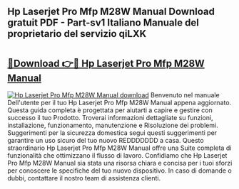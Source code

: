 ## Hp Laserjet Pro Mfp M28W Manual Download gratuit PDF - Part-sv1 Italiano Manuale del proprietario del servizio qiLXK

# <h2><a href="http://dfdsk30.blite.top/?on=Hp+Laserjet+Pro+Mfp+M28W+Manual">🔗Download 👉🔴 Hp Laserjet Pro Mfp M28W Manual</a></h2>

[![Hp Laserjet Pro Mfp M28W Manual download](https://i.imgur.com/lujVjoI.png)](http://dfdsk30.blite.top/?on=Hp+Laserjet+Pro+Mfp+M28W+Manual)
Benvenuto nel manuale Dell'utente per il tuo Hp Laserjet Pro Mfp M28W Manual appena aggiornato. Questa guida completa è progettata per aiutarti a capire e gestire con successo il tuo Prodotto. Troverai informazioni dettagliate su funzioni, installazione, funzionamento, manutenzione e Risoluzione dei problemi. Suggerimenti per la sicurezza domestica segui questi suggerimenti per garantire un uso sicuro del tuo nuovo REDDDDDDD a casa. Questo straordinario Hp Laserjet Pro Mfp M28W Manual offre una Suite completa di funzionalità che ottimizzano il flusso di lavoro. Confidiamo che Hp Laserjet Pro Mfp M28W Manual sia stata una risorsa chiara e concisa per i tuoi sforzi per conoscere le specifiche del tuo nuovo dispositivo. In caso di domande o dubbi, contattare il nostro team di assistenza clienti.
